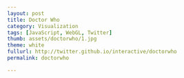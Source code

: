```yaml
---
layout: post
title: Doctor Who
category: Visualization
tags: [JavaScript, WebGL, Twitter]
thumb: assets/doctorwho/1.jpg
theme: white
fullurl: http://twitter.github.io/interactive/doctorwho
permalink: doctorwho

---
```



